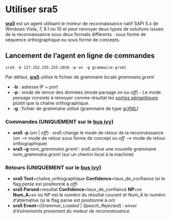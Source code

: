 # Utiliser sra5
**[sra5](https://github.com/truillet/ivy/blob/master/agents/sra5.zip)** est un agent utilisant le moteur de reconnaissance natif SAPI 5.x de Windows Vista, 7, 8.1 ou 10 et peut renvoyer deux types de solutions issues de la reconnaissance sous deux formats différents : sous forme de séquence orthographique ou sous forme de concepts.

## Lancement de l’agent en ligne de commandes
```
sra5 -b 127.255.255.255:2010 –p on -g grammaire.grxml
```
Par défaut, **[sra5](https://github.com/truillet/ivy/blob/master/agents/sra5.zip)** utilise le fichier de grammaire locale *grammaire.grxml*

* **-b** : adresse IP + port
* **-p** : mode de renvoi des données (mode parsage *on* ou *off*) - Le mode *parsage* consiste à renvoyer comme résultat les <ins>sorties sémantiques</ins> plutôt que la chaîne orthographique.
* **-g** : fichier de grammaire utilisé (grammaire de type [grXML](http://www.w3.org/TR/speech-grammar))

### Commandes (UNIQUEMENT sur le [bus ivy](https://github.com/truillet/ivy))
* **sra5 -p** {*on* | *off*} : sra5 change le mode de retour de la reconnaissance (*on* --> mode de retour sous forme de concept ou *off* --> mode de retour orthographique)
* **sra5 –g** *nom_grammaire.grxml* : sra5 active une nouvelle grammaire *nom_grammaire.grxml* (sur un chemin local à la machine)

### Retours (UNIQUEMENT sur le [bus ivy](https://github.com/truillet/ivy))
* **sra5 Text**=chaîne_orthographique **Confidence**=taux_de_confiance (si le flag *parse* est positionné à *off*)
* **sra5 Parsed**=resultat **Confidence**=taux_de_confiance **NP**=xx **Num_A**=xx où *NP* est le numéro du résultat courant et *Num_A* le numéro d’alternative (si le flag parse est positionné à *on*)
* **sra5 Event**={*Grammar_Loaded* | *Speech_Rejected*} : *envoi d’événements provenant du moteur de reconnaissance.*
